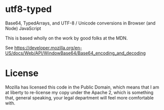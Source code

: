 utf8-typed
==========

Base64, TypedArrays, and UTF-8 / Unicode conversions in Browser (and Node) JavaScript

This is based wholly on the work by good folks at the MDN.

See https://developer.mozilla.org/en-US/docs/Web/API/WindowBase64/Base64_encoding_and_decoding

License
=======

Mozilla has licensed this code in the Public Domain, which means that I am at liberty to re-license my copy under the Apache 2, which is something that, general speaking, your legal department will feel more comfortable with.
